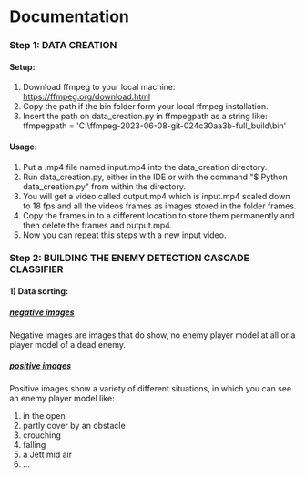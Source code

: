 # Documentation
### Step 1: DATA CREATION
#### Setup:
1. Download ffmpeg to your local machine: https://ffmpeg.org/download.html
2. Copy the path if the bin folder form your local ffmpeg installation.
3. Insert the path on data_creation.py in ffmpegpath as a string like: ffmpegpath = 'C:\ffmpeg-2023-06-08-git-024c30aa3b-full_build\bin'
#### Usage:
1. Put a .mp4 file named input.mp4 into the data_creation directory.
2. Run data_creation.py, either in the IDE or with the command "$ Python data_creation.py" from within the directory.
3. You will get a video called output.mp4 which is input.mp4 scaled down to 18 fps and all the videos frames as images stored in the folder frames.
4. Copy the frames in to a different location to store them permanently and then delete the frames and output.mp4.
5. Now you can repeat this steps with a new input video.
### Step 2: BUILDING THE ENEMY DETECTION CASCADE CLASSIFIER
#### 1) Data sorting:
##### <u>negative images</u>
Negative images are images that do show, no enemy player model at all or a player model of a dead enemy.
##### <u>positive images</u>
Positive images show a variety of different situations, in which you can see an enemy player model like:
1. in the open
2. partly cover by an obstacle
3. crouching
4. falling
5. a Jett mid air
6. ...
